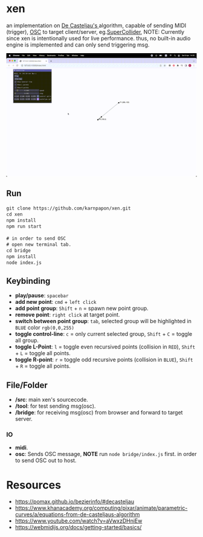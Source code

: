 # xen

an implementation on [ De Casteljau's ](https://en.wikipedia.org/wiki/De_Casteljau%27s_algorithm) algorithm, capable of sending MIDI (trigger), [OSC](https://en.wikipedia.org/wiki/Open_Sound_Control) to target client/server, eg.[SuperCollider](https://supercollider.github.io/), NOTE: Currently since xen is intentionally used for live performance. thus, no built-in audio engine is implemented and can only send triggering msg.

<img src="./src/imgs/ss3.gif">

## Run

```
git clone https://github.com/karnpapon/xen.git
cd xen
npm install
npm run start

# in order to send OSC
# open new terminal tab.
cd bridge  
npm install
node index.js

```

## Keybinding
- **play/pause**: `spacebar`
- **add new point**: `cmd` + `left click`
- **add point group**: `Shift` + `n` = spawn new point group.
- **remove point**: `right click` at target point.
- **switch between point group**: `tab`, selected group will be highlighted in `BLUE` color `rgb(0,0,255)`
- **toggle control-line**: `c` = only current selected group, `Shift` + `C` = toggle all group.  
- **toggle L-Point**: `l` = toggle even recursived points (collision in `RED`), `Shift` + `L` = toggle all points.
- **toggle R-point**: `r` = toggle odd recursive points (collision in `BLUE`),  `Shift` + `R` = toggle all points.

## File/Folder

- **/src**: main xen's sourcecode.
- **/tool**: for test sending msg(osc).
- **/bridge**: for receiving msg(osc) from browser and forward to target server.


### IO

- **midi**.
- **osc**: Sends OSC message, **NOTE** run `node bridge/index.js` first. in order to send OSC out to host.

# Resources
- https://pomax.github.io/bezierinfo/#decasteljau
- https://www.khanacademy.org/computing/pixar/animate/parametric-curves/a/equations-from-de-casteljaus-algorithm
- https://www.youtube.com/watch?v=aVwxzDHniEw
- https://webmidijs.org/docs/getting-started/basics/